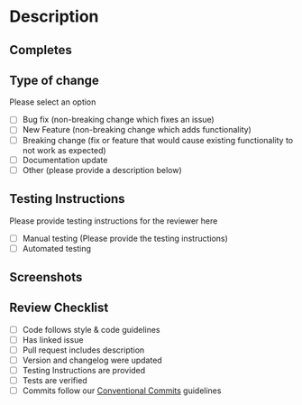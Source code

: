 # Description

<!-- Please include a summary of the changes which issue is fixed / addressed. Please also include technical details about the implementation if required. -->

## Completes

<!-- Please link your issues numbers here -->

## Type of change

Please select an option

-   [ ] Bug fix (non-breaking change which fixes an issue)
-   [ ] New Feature (non-breaking change which adds functionality)
-   [ ] Breaking change (fix or feature that would cause existing functionality to not work as expected)
-   [ ] Documentation update
-   [ ] Other (please provide a description below)

## Testing Instructions

Please provide testing instructions for the reviewer here

-   [ ] Manual testing (Please provide the testing instructions)
-   [ ] Automated testing

## Screenshots

<!-- Please provide any screenshots here -->

## Review Checklist

-   [ ] Code follows style & code guidelines
-   [ ] Has linked issue
-   [ ] Pull request includes description
-   [ ] Version and changelog were updated
-   [ ] Testing Instructions are provided
-   [ ] Tests are verified
-   [ ] Commits follow our [Conventional Commits](https://www.conventionalcommits.org/en/v1.0.0/) guidelines
